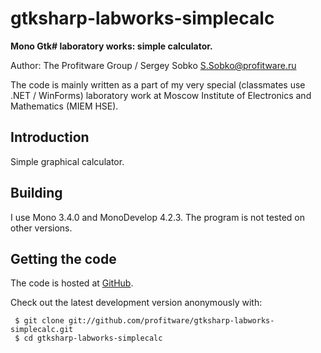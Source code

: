 # gtksharp-labworks-simplecalc

**Mono Gtk# laboratory works: simple calculator.**

Author: The Profitware Group / Sergey Sobko <S.Sobko@profitware.ru>

The code is mainly written as a part of my very special (classmates use .NET / WinForms) laboratory work at Moscow Institute of Electronics and Mathematics (MIEM HSE).

## Introduction

Simple graphical calculator.

## Building

I use Mono 3.4.0 and MonoDevelop 4.2.3. The program is not tested on other versions.

## Getting the code

The code is hosted at [GitHub](https://github.com/profitware/gtksharp-labworks-simplecalc).

Check out the latest development version anonymously with:

```
 $ git clone git://github.com/profitware/gtksharp-labworks-simplecalc.git
 $ cd gtksharp-labworks-simplecalc
```

